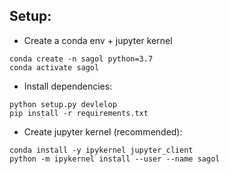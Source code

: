 ## Setup:

* Create a conda env + jupyter kernel
```
conda create -n sagol python=3.7
conda activate sagol
```

* Install dependencies:

```
python setup.py devlelop
pip install -r requirements.txt
```

* Create jupyter kernel (recommended):
```
conda install -y ipykernel jupyter_client
python -m ipykernel install --user --name sagol
```
